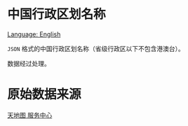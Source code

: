 # 中国行政区划名称

[Language: English](README.md)

```JSON``` 格式的中国行政区划名称（省级行政区以下不包含港澳台）。

数据经过处理。

# 原始数据来源
[天地图 服务中心](https://cloudcenter.tianditu.gov.cn/administrativeDivision/)
